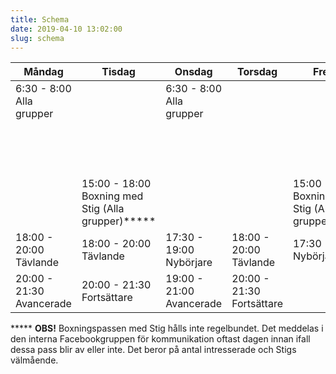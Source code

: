 ```yaml
---
title: Schema
date: 2019-04-10 13:02:00
slug: schema
---
```


| Måndag | Tisdag | Onsdag | Torsdag | Fredag | Lördag | Söndag |
|---|---|---|---|---|---|---|
| <span>6:30 - 8:00</span><br>Alla grupper |   | <span>6:30 - 8:00</span><br>Alla grupper |   |   |   |   |
|   |   |   |   |   | <span>12:00 - 13:30</span><br>Nybörjare + Fortsättare |   |
|   | <span>15:00 - 18:00</span><br>Boxning med Stig (Alla grupper)***** |   |   | <span>15:00 - 17:30</span><br>Boxning med Stig (Alla grupper)***** | <span>13:30 - 15:00</span><br>Tävlande + Avancerade |   |
| <span>18:00 - 20:00</span><br>Tävlande | <span>18:00 - 20:00</span><br>Tävlande | <span>17:30 - 19:00</span><br>Nybörjare | <span>18:00 - 20:00</span><br>Tävlande | <span>17:30 - 19:00</span><br>Nybörjare |   |   |
| <span>20:00 - 21:30</span><br>Avancerade | <span>20:00 - 21:30</span><br>Fortsättare | <span>19:00 - 21:00</span><br>Avancerade | <span>20:00 - 21:30</span><br>Fortsättare |   |   |   | |


***** **OBS!** Boxningspassen med Stig hålls inte regelbundet. Det meddelas i den interna Facebookgruppen för kommunikation oftast dagen innan ifall dessa pass blir av eller inte. Det beror på antal intresserade och Stigs välmående.
<br>